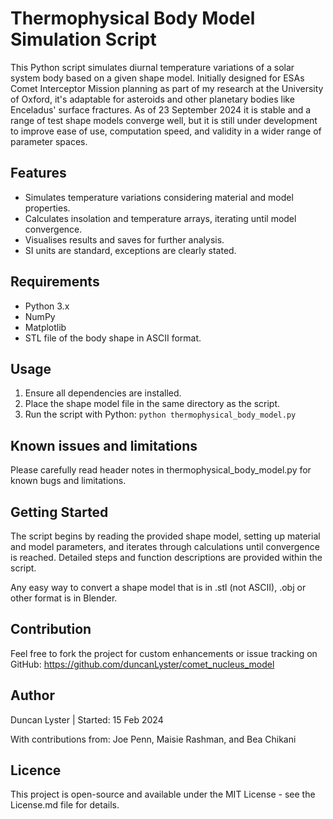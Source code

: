 # Thermophysical Body Model Simulation Script
This Python script simulates diurnal temperature variations of a solar system body based on a given shape model. Initially designed for ESAs Comet Interceptor Mission planning as part of my research at the University of Oxford, it's adaptable for asteroids and other planetary bodies like Enceladus' surface fractures. As of 23 September 2024 it is stable and a range of test shape models converge well, but it is still under development to improve ease of use, computation speed, and validity in a wider range of parameter spaces. 

## Features
- Simulates temperature variations considering material and model properties.
- Calculates insolation and temperature arrays, iterating until model convergence.
- Visualises results and saves for further analysis.
- SI units are standard, exceptions are clearly stated.

## Requirements
- Python 3.x
- NumPy
- Matplotlib
- STL file of the body shape in ASCII format.

## Usage
1. Ensure all dependencies are installed.
2. Place the shape model file in the same directory as the script.
3. Run the script with Python: `python thermophysical_body_model.py`

## Known issues and limitations
Please carefully read header notes in thermophysical_body_model.py for known bugs and limitations.

## Getting Started
The script begins by reading the provided shape model, setting up material and model parameters, and iterates through calculations until convergence is reached. Detailed steps and function descriptions are provided within the script.

Any easy way to convert a shape model that is in .stl (not ASCII), .obj or other format is in Blender.

## Contribution
Feel free to fork the project for custom enhancements or issue tracking on GitHub: https://github.com/duncanLyster/comet_nucleus_model

## Author
Duncan Lyster | Started: 15 Feb 2024

With contributions from: Joe Penn, Maisie Rashman, and Bea Chikani

## Licence
This project is open-source and available under the MIT License - see the License.md file for details.
